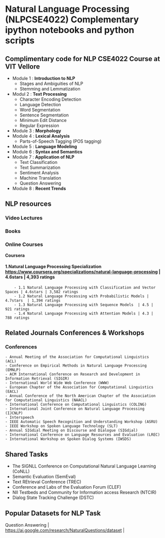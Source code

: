 # Natural Language Processing (NLPCSE4022) Complementary ipython notebooks and python scripts 
## Complimentary code for NLP CSE4022 Course at VIT Vellore
- Module 1 : **Introduction to NLP**
    - Stages and Ambiguities of NLP
    - Stemming and Lemmatization
- Modul 2 : **Text Processing**
    - Character Encoding Detection
    - Language Detection
    - Word Segmentation
    - Sentence Segmentation
    - Minimum Edit Distance
    - Regular Expression
- Module 3 : **Morphology**
- Module 4 : **Lexical Analysis**
    - Parts-of-Speech Tagging (POS tagging)
- Module 5 : **Language Modeling**
- Module 6 : **Syntax and Semantics**
- Module 7 : **Application of NLP**
    - Text Classification 
    - Text Summarization
    - Sentiment Analysis
    - Machine Translation
    - Question Answering
- Module 8 : **Recent Trends**

## NLP resources
 ### Video Lectures
 
 ### Books
 
 ### Online Courses
  **Coursera**
  
  #### 1.Natural Language Processing Specialization https://www.coursera.org/specializations/natural-language-processing | 4.6stars | 4,393 ratings
        - 1.1 Natural Language Processing with Classification and Vector Spaces | 4.6stars | 3,582 ratings 
        - 1.2 Natural Language Processing with Probabilistic Models | 4.7stars  | 1,394 ratings
        - 1.3 Natural Language Processing with Sequence Models  | 4.5 | 921 ratings
        - 1.4 Natural Language Processing with Attention Models | 4.3 | 788 ratings
  
## Related Journals Conferences & Workshops

### Conferences
    - Annual Meeting of the Association for Computational Linguistics (ACL)
    - Conference on Empirical Methods in Natural Language Processing (EMNLP)
    - ACM International Conference on Research and Development in Information Retrieval (SIGIR)
    - International World Wide Web Conference (WWW)
    - European Chapter of the Association for Computational Linguistics (EACL)
    - Annual Conference of the North American Chapter of the Association for Computational Linguistics (NAACL)
    - International Conference on Computational Linguistics (COLING)
    - International Joint Conference on Natural Language Processing (IJCNLP)
    - Interspeech
    - IEEE Automatic Speech Recognition and Understanding Workshop (ASRU)
    - IEEE Workshop on Spoken Language Technology (SLT)
    - Annual SIGdial Meeting on Discourse and Dialogue (SIGdial)
    - International Conference on Language Resources and Evaluation (LREC)
    - International Workshop on Spoken Dialog Systems (IWSDS)

## Shared Tasks
- The SIGNLL Conference on Computational Natural Language Learning (CoNLL)
- Semantic Evaluation (SemEval)
- Text REtrieval Conference (TREC)
- Conference and Labs of the Evaluation Forum (CLEF)
- NII Testbeds and Community for Information access Research (NTCIR)
- Dialog State Tracking Challenge (DSTC)

## Popular Datasets for NLP Task
  Question Answering | https://ai.google.com/research/NaturalQuestions/dataset |

